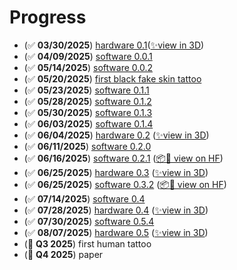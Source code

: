 # Progress

- (✅ **03/30/2025**) [hardware 0.1](https://x.com/hupobuboo/status/1906386728874602520)([✨view in 3D](https://poly.cam/capture/0b06160a-b3ff-49d9-b6ab-1a955d2b2b7f))
- (✅ **04/09/2025**) [software 0.0.1](https://x.com/hupobuboo/status/1909969799838589300)
- (✅ **05/14/2025**) [software 0.0.2](https://x.com/hupobuboo/status/1922749626597126590)
- (✅ **05/20/2025**) [first black fake skin tattoo](https://x.com/tatbots/status/1924841008396673468)
- (✅ **05/23/2025**) [software 0.1.1](https://www.youtube.com/live/I8Eh73qMaXQ)
- (✅ **05/28/2025**) [software 0.1.2](https://x.com/hupobuboo/status/1927794884854849542)
- (✅ **05/30/2025**) [software 0.1.3](https://www.youtube.com/live/vssqXg-Gm2Y)
- (✅ **06/03/2025**) [software 0.1.4](https://x.com/hupobuboo/status/1929983263667331232)
- (✅ **06/04/2025**) [hardware 0.2](https://x.com/tatbots/status/1930308303222890931) ([✨view in 3D](https://poly.cam/capture/548778f3-e243-41bd-87b8-6ed2d5dfff5a))
- (✅ **06/11/2025**) [software 0.2.0](https://x.com/tatbots/status/1932805814563348842)
- (✅ **06/16/2025**) [software 0.2.1](https://x.com/tatbots/status/1934685760650658130) ([📦🤗 view on HF](https://huggingface.co/datasets/tatbot/tatbot-calib-test))
- (✅ **06/25/2025**) [hardware 0.3](https://x.com/tatbots/status/1937928922005442873) ([✨view in 3D](https://poly.cam/capture/ad7d9477-f7a3-4a36-8da3-59dc0354f149))
- (✅ **06/25/2025**) [software 0.3.2](https://x.com/tatbots/status/1937928658720559385) ([📦🤗 view on HF](https://huggingface.co/datasets/tatbot/plan-bench-2025y-06m-25d-12h-13m-57s))
- (✅ **07/14/2025**) [software 0.4](https://x.com/tatbots/status/1944786516217057413)
- (✅ **07/28/2025**) [hardware 0.4](https://x.com/tatbots/status/1949917412226453599) ([✨view in 3D](https://poly.cam/capture/745155c3-e251-4b7e-8b70-78574a7a19b6))
- (✅ **07/30/2025**) [software 0.5.4](https://x.com/tatbots/status/1950637268039086507)
- (✅ **08/07/2025**) [hardware 0.5](https://x.com/tatbots/status/1953555799005180407) ([✨view in 3D](https://poly.cam/capture/ad7c1544-fca2-48d8-acf8-a94d328fc5c4))
- (🚧 **Q3 2025**) first human tattoo
- (🚧 **Q4 2025**) paper